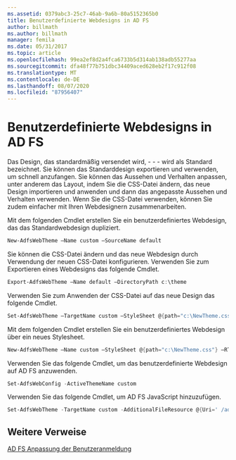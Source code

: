 ```yaml
---
ms.assetid: 0379abc3-25c7-46ab-9a6b-80a5152365b0
title: Benutzerdefinierte Webdesigns in AD FS
author: billmath
ms.author: billmath
manager: femila
ms.date: 05/31/2017
ms.topic: article
ms.openlocfilehash: 99ea2ef8d2a4fca6733b5d314ab138adb55277aa
ms.sourcegitcommit: dfa48f77b751dbc34409aced628eb2f17c912f08
ms.translationtype: MT
ms.contentlocale: de-DE
ms.lasthandoff: 08/07/2020
ms.locfileid: "87956407"
---
```

# <a name="custom-web-themes-in-ad-fs"></a>Benutzerdefinierte Webdesigns in AD FS

Das Design, das standardmäßig versendet wird, \- \- \- wird als Standard bezeichnet. Sie können das Standarddesign exportieren und verwenden, um schnell anzufangen. Sie können das Aussehen und Verhalten anpassen, unter anderem das Layout, indem Sie die CSS-Datei ändern, das neue Design importieren und anwenden und dann das angepasste Aussehen und Verhalten verwenden. Wenn Sie die CSS-Datei verwenden, können Sie zudem einfacher mit Ihren Webdesignern zusammenarbeiten.

Mit dem folgenden Cmdlet erstellen Sie ein benutzerdefiniertes Webdesign, das das Standardwebdesign dupliziert.

```powershell
New-AdfsWebTheme –Name custom –SourceName default
```

Sie können die CSS-Datei ändern und das neue Webdesign durch Verwendung der neuen CSS-Datei konfigurieren. Verwenden Sie zum Exportieren eines Webdesigns das folgende Cmdlet.

```powershell
Export-AdfsWebTheme –Name default –DirectoryPath c:\theme
```

Verwenden Sie zum Anwenden der CSS-Datei auf das neue Design das folgende Cmdlet.

```powershell
Set-AdfsWebTheme –TargetName custom –StyleSheet @{path="c:\NewTheme.css"}
```

Mit dem folgenden Cmdlet erstellen Sie ein benutzerdefiniertes Webdesign über ein neues Stylesheet.

```powershell
New-AdfsWebTheme –Name custom –StyleSheet @{path="c:\NewTheme.css"} –RTLStyleSheetPath c:\NewRtlTheme.css
```

Verwenden Sie das folgende Cmdlet, um das benutzerdefinierte Webdesign auf AD FS anzuwenden.

```powershell
Set-AdfsWebConfig -ActiveThemeName custom
```

Verwenden Sie das folgende Cmdlet, um AD FS JavaScript hinzuzufügen.

```powershell
Set-AdfsWebTheme -TargetName custom -AdditionalFileResource @{Uri=' /adfs/portal/script/onload.js';path="D:\inetpub\adfsassets\script\onload.js"}
```

## <a name="additional-references"></a>Weitere Verweise

[AD FS Anpassung der Benutzeranmeldung](AD-FS-user-sign-in-customization.md)
